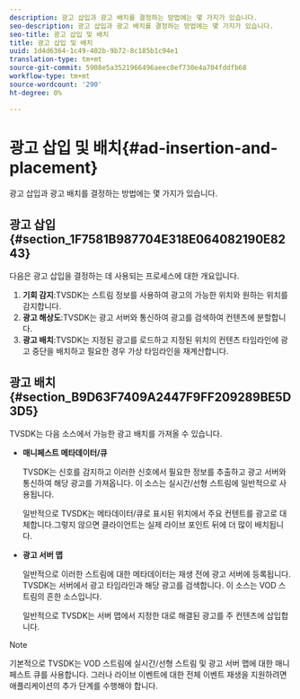 ```yaml
---
description: 광고 삽입과 광고 배치를 결정하는 방법에는 몇 가지가 있습니다.
seo-description: 광고 삽입과 광고 배치를 결정하는 방법에는 몇 가지가 있습니다.
seo-title: 광고 삽입 및 배치
title: 광고 삽입 및 배치
uuid: 1d4d6364-1c49-402b-9b72-8c185b1c94e1
translation-type: tm+mt
source-git-commit: 5908e5a3521966496aeec0ef730e4a704fddfb68
workflow-type: tm+mt
source-wordcount: '290'
ht-degree: 0%

---
```



# 광고 삽입 및 배치{#ad-insertion-and-placement}

광고 삽입과 광고 배치를 결정하는 방법에는 몇 가지가 있습니다.

## 광고 삽입 {#section_1F7581B987704E318E064082190E8243}

다음은 광고 삽입을 결정하는 데 사용되는 프로세스에 대한 개요입니다.

1. **기회 감지**:TVSDK는 스트림 정보를 사용하여 광고의 가능한 위치와 원하는 위치를 감지합니다.
1. **광고 해상도**:TVSDK는 광고 서버와 통신하여 광고를 검색하여 컨텐츠에 분할합니다.
1. **광고 배치**:TVSDK는 지정된 광고를 로드하고 지정된 위치의 컨텐츠 타임라인에 광고 중단을 배치하고 필요한 경우 가상 타임라인을 재계산합니다.

## 광고 배치 {#section_B9D63F7409A2447F9FF209289BE5D3D5}

TVSDK는 다음 소스에서 가능한 광고 배치를 가져올 수 있습니다.

* **매니페스트 메타데이터/큐**

   TVSDK는 신호를 감지하고 이러한 신호에서 필요한 정보를 추출하고 광고 서버와 통신하여 해당 광고를 가져옵니다. 이 소스는 실시간/선형 스트림에 일반적으로 사용됩니다.

   일반적으로 TVSDK는 메타데이터/큐로 표시된 위치에서 주요 컨텐트를 광고로 대체합니다.그렇지 않으면 클라이언트는 실제 라이브 포인트 뒤에 더 많이 배치됩니다.

* **광고 서버 맵**

   일반적으로 이러한 스트림에 대한 메타데이터는 재생 전에 광고 서버에 등록됩니다. TVSDK는 서버에서 광고 타임라인과 해당 광고를 검색합니다. 이 소스는 VOD 스트림의 흔한 소스입니다.

   일반적으로 TVSDK는 서버 맵에서 지정한 대로 해결된 광고를 주 컨텐츠에 삽입합니다.

>[!NOTE]
>
>기본적으로 TVSDK는 VOD 스트림에 실시간/선형 스트림 및 광고 서버 맵에 대한 매니페스트 큐를 사용합니다. 그러나 라이브 이벤트에 대한 전체 이벤트 재생을 지원하려면 애플리케이션의 추가 단계를 수행해야 합니다.

